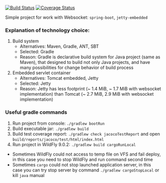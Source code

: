 [![Build Status](https://travis-ci.org/valery1707/test-websocket.svg?branch=master)](https://travis-ci.org/valery1707/test-websocket)
[![Coverage Status](https://coveralls.io/repos/github/valery1707/test-websocket/badge.svg?branch=master)](https://coveralls.io/github/valery1707/test-websocket?branch=master)

Simple project for work with Websocket: `spring-boot`, `jetty-embedded`

### Explanation of technology choice:
1. Build system
	* Alternatives: Maven, Gradle, ANT, SBT
	* Selected: Gradle
	* Reason: Gradle is declarative build system for Java project (same as Maven), that designed to build not only Java projects, and have many possibilities for change behavior of build process
1. Embedded servlet container
	* Alternatives: Tomcat embedded, Jetty
	* Selected: Jetty
	* Reason: Jetty has less footprint (~ 1.4 MiB, ~ 1.7 MiB with websocket implementation) than Tomcat (~ 2.7 MiB, 2.9 MiB with websocket implementation)

### Useful gradle commands
1. Run project from console: `./gradlew bootRun`
1. Build executable jar: `./gradlew build`
1. Build test coverage report: `./gradlew check jacocoTestReport` and open `build/reports/jacoco/test/html/index.html`
1. Run project in WildFly 9.0.2: `./gradlew build cargoRunLocal`
  * Sometimes WildFly could not access to temp file on VFS and fail deploy, in this case you need to stop WildFly and run command second time
  * Sometimes `cargo` could not stop launched application server, in this case you can try stop server by command `./gradlew cargoStopLocal` or kill `java` manual
